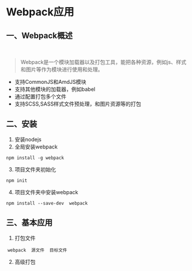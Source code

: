 # Webpack应用
## 一、Webpack概述
   
   > Webpack是一个模块加载器以及打包工具，能把各种资源，例如js、样式和图片等作为模块进行使用和处理。
   
   * 支持CommonJS和AmdJS模块
   * 支持其他模块的加载器，例如babel
   * 通过配置打包多个文件
   * 支持SCSS,SASS样式文件预处理，和图片资源等的打包
## 二、安装
 1. 安装nodejs
 2. 全局安装webpack
 
 `npm install -g webpack`
  
 3. 项目文件夹初始化
 
 `npm init`
  
 4. 项目文件夹中安装webpack
 
 `npm install --save-dev  webpack`
    
## 三、基本应用
 1. 打包文件
 
  `webpack  源文件  目标文件`
   
 2. 高级打包
